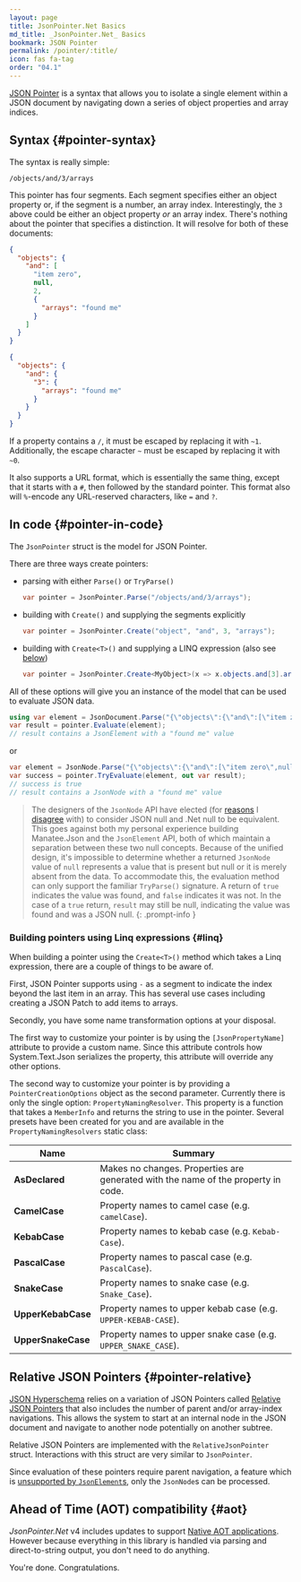 ```yaml
---
layout: page
title: JsonPointer.Net Basics
md_title: _JsonPointer.Net_ Basics
bookmark: JSON Pointer
permalink: /pointer/:title/
icon: fas fa-tag
order: "04.1"
---
```

[JSON Pointer](https://tools.ietf.org/html/rfc6901) is a syntax that allows you to isolate a single element within a JSON document by navigating down a series of object properties and array indices.

## Syntax {#pointer-syntax}

The syntax is really simple:

```
/objects/and/3/arrays
```

This pointer has four segments.  Each segment specifies either an object property or, if the segment is a number, an array index.  Interestingly, the `3` above could be either an object property *or* an array index.  There's nothing about the pointer that specifies a distinction.  It will resolve for both of these documents:

```json
{
  "objects": {
    "and": [
      "item zero",
      null,
      2,
      {
        "arrays": "found me"
      }
    ]
  }
}

{
  "objects": {
    "and": {
      "3": {
        "arrays": "found me"
      }
    }
  }
}
```

If a property contains a `/`, it must be escaped by replacing it with `~1`.  Additionally, the escape character `~` must be escaped by replacing it with `~0`.

It also supports a URL format, which is essentially the same thing, except that it starts with a `#`, then followed by the standard pointer.  This format also will `%`-encode any URL-reserved characters, like `=` and `?`.

## In code {#pointer-in-code}

The `JsonPointer` struct is the model for JSON Pointer.

There are three ways create pointers:

- parsing with either `Parse()` or `TryParse()`
  ```c#
  var pointer = JsonPointer.Parse("/objects/and/3/arrays");
  ```
- building with `Create()` and supplying the segments explicitly
  ```c#
  var pointer = JsonPointer.Create("object", "and", 3, "arrays");
  ```
- building with `Create<T>()` and supplying a LINQ expression (also see [below](#linq))
  ```c#
  var pointer = JsonPointer.Create<MyObject>(x => x.objects.and[3].arrays);
  ```

All of these options will give you an instance of the model that can be used to evaluate JSON data.

```c#
using var element = JsonDocument.Parse("{\"objects\":{\"and\":[\"item zero\",null,2,{\"arrays\":\"found me\"}]}}");
var result = pointer.Evaluate(element);
// result contains a JsonElement with a "found me" value
```

or

```c#
var element = JsonNode.Parse("{\"objects\":{\"and\":[\"item zero\",null,2,{\"arrays\":\"found me\"}]}}");
var success = pointer.TryEvaluate(element, out var result);
// success is true
// result contains a JsonNode with a "found me" value
```

> The designers of the `JsonNode` API have elected (for [reasons](https://github.com/dotnet/designs/blob/40794be63ecd8b35e9596412050a84dedd575b99/accepted/2020/serializer/WriteableDomAndDynamic.md#missing-vs-null) I [disagree](https://github.com/dotnet/runtime/issues/66948#issuecomment-1080148457) with) to consider JSON null and .Net null to be equivalent.  This goes against both my personal experience building Manatee.Json and the `JsonElement` API, both of which maintain a separation between these two null concepts.  Because of the unified design, it's impossible to determine whether a returned `JsonNode` value of `null` represents a value that is present but null or it is merely absent from the data.  To accommodate this, the evaluation method can only support the familiar `TryParse()` signature.  A return of `true` indicates the value was found, and `false` indicates it was not.  In the case of a `true` return, `result` may still be null, indicating the value was found and was a JSON null.
{: .prompt-info }

### Building pointers using Linq expressions {#linq}

When building a pointer using the `Create<T>()` method which takes a Linq expression, there are a couple of things to be aware of.

First, JSON Pointer supports using `-` as a segment to indicate the index beyond the last item in an array.  This has several use cases including creating a JSON Patch to add items to arrays.

Secondly, you have some name transformation options at your disposal.

The first way to customize your pointer is by using the `[JsonPropertyName]` attribute to provide a custom name.  Since this attribute controls how System.Text.Json serializes the property, this attribute will override any other options.

The second way to customize your pointer is by providing a `PointerCreationOptions` object as the second parameter.  Currently there is only the single option: `PropertyNamingResolver`.  This property is a function that takes a `MemberInfo` and returns the string to use in the pointer.  Several presets have been created for you and are available in the `PropertyNamingResolvers` static class:

| Name | Summary |
|---|---|
| **AsDeclared** | Makes no changes. Properties are generated with the name of the property in code. |
| **CamelCase** | Property names to camel case (e.g. `camelCase`). |
| **KebabCase** | Property names to kebab case (e.g. `Kebab-Case`). |
| **PascalCase** | Property names to pascal case (e.g. `PascalCase`). |
| **SnakeCase** | Property names to snake case (e.g. `Snake_Case`). |
| **UpperKebabCase** | Property names to upper kebab case (e.g. `UPPER-KEBAB-CASE`). |
| **UpperSnakeCase** | Property names to upper snake case (e.g. `UPPER_SNAKE_CASE`). |

## Relative JSON Pointers {#pointer-relative}

[JSON Hyperschema](https://datatracker.ietf.org/doc/draft-handrews-json-schema-hyperschema/) relies on a variation of JSON Pointers called [Relative JSON Pointers](https://tools.ietf.org/id/draft-handrews-relative-json-pointer-00.html) that also includes the number of parent and/or array-index navigations.  This allows the system to start at an internal node in the JSON document and navigate to another node potentially on another subtree.

Relative JSON Pointers are implemented with the `RelativeJsonPointer` struct.  Interactions with this struct are very similar to `JsonPointer`.

Since evaluation of these pointers require parent navigation, a feature which is [unsupported by `JsonElement`s](https://github.com/dotnet/runtime/issues/40452), only the `JsonNode`s can be processed.

## Ahead of Time (AOT) compatibility {#aot}

_JsonPointer.Net_ v4 includes updates to support [Native AOT applications](https://learn.microsoft.com/en-us/dotnet/core/deploying/native-aot/).  However because everything in this library is handled via parsing and direct-to-string output, you don't need to do anything.

You're done.  Congratulations.
